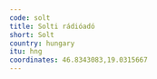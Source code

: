 ```yaml
---
code: solt
title: Solti rádióadó
short: Solt
country: hungary
itu: hng
coordinates: 46.8343083,19.0315667
---
```

